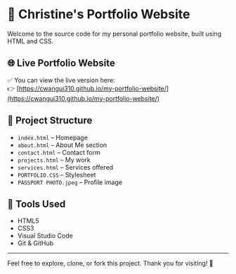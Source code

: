 # 💼 Christine's Portfolio Website

Welcome to the source code for my personal portfolio website, built using HTML and CSS.

## 🌐 Live Portfolio Website
✅ You can view the live version here:  
👉 [https://cwangui310.github.io/my-portfolio-website/](https://cwangui310.github.io/my-portfolio-website/)

## 📁 Project Structure
- `index.html` – Homepage
- `about.html` – About Me section
- `contact.html` – Contact form
- `projects.html` – My work
- `services.html` – Services offered
- `PORTFOLIO.CSS` – Stylesheet
- `PASSPORT PHOTO.jpeg` – Profile image

## 🚀 Tools Used
- HTML5
- CSS3
- Visual Studio Code
- Git & GitHub

---

Feel free to explore, clone, or fork this project. Thank you for visiting! 🙌
